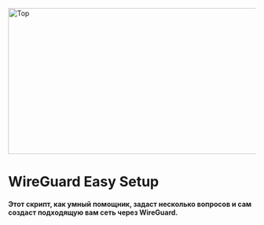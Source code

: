 <img width="1104" height="297" alt="Top" src="https://github.com/user-attachments/assets/f7b29585-2c08-446a-9312-64e791fe331d" />

# WireGuard Easy Setup

#### Этот скрипт, как умный помощник, задаст несколько вопросов и сам создаст подходящую вам сеть через WireGuard.
